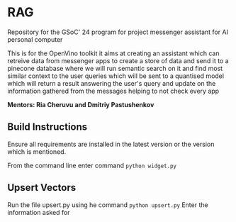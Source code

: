 # RAG
Repository for the GSoC' 24 program for project messenger assistant for AI personal computer


This is for the OpenVino toolkit it aims at creating an assistant which can retreive data from messenger apps to create a store of data and send it to a pinecone database where we will run semantic search on it and find most similar context to the user queries which will be sent to a quantised model which will return a result answering the user's query and update on the information gathered from the messages helping to not check every app

**Mentors: Ria Cheruvu and Dmitriy Pastushenkov**

## Build Instructions

Ensure all requirements are installed in the latest version or the version which is mentioned.

From the command line enter command `python widget.py`

## Upsert Vectors
Run the file upsert.py using he command `python upsert.py`
Enter the information asked for
